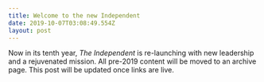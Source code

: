 ```yaml
---
title: Welcome to the new Independent
date: 2019-10-07T03:08:49.554Z
layout: post
---
```

Now in its tenth year, _The Independent_ is re-launching with new leadership and a rejuvenated mission. All pre-2019 content will be moved to an archive page. This post will be updated once links are live.

